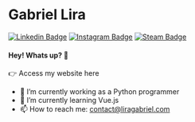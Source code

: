 # Gabriel Lira
[![Linkedin Badge](https://img.shields.io/badge/-LinkedIn-blue?style=flat-square&logo=Linkedin&logoColor=white&link=https://www.linkedin.com/in/liragabriels/)](https://www.linkedin.com/in/liragabriels/)
[![Instagram Badge](https://img.shields.io/badge/-Instagram-red?style=flat-square&logo=Instagram&logoColor=white&link=https://www.instagram.com/liragabriels/)](https://www.instagram.com/liragabriels/)
[![Steam Badge](https://img.shields.io/badge/-Steam-grey?style=flat-square&logo=Steam&logoColor=white&link=https://steamcommunity.com/id/liragabriel/)](https://steamcommunity.com/id/liragabriel/)

#### Hey! Whats up? 👋
👉 <pa href="http://liragabriel.com/">Access my website here<a>

- 🔭 I’m currently working as a Python programmer
- 🌱 I’m currently learning Vue.js
- 📫 How to reach me: contact@liragabriel.com

